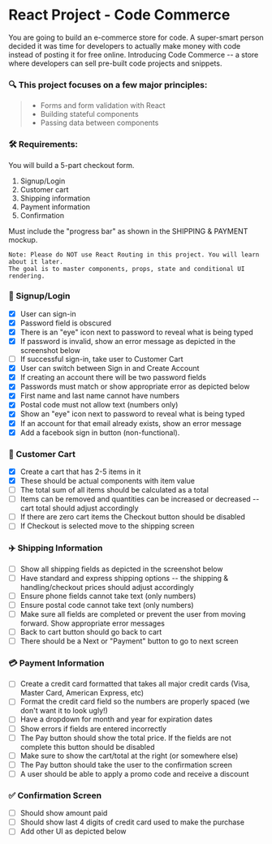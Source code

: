 # React Project - Code Commerce

You are going to build an e-commerce store for code. A super-smart person decided it was time for developers to actually make money with code instead of posting it for free online. Introducing Code Commerce -- a store where developers can sell pre-built code projects and snippets.

### 🔍 This project focuses on a few major principles:

> - Forms and form validation with React
> - Building stateful components
> - Passing data between components

### 🛠 Requirements:

You will build a 5-part checkout form.

1. Signup/Login
2. Customer cart
3. Shipping information
4. Payment information
5. Confirmation

Must include the "progress bar" as shown in the SHIPPING & PAYMENT mockup.

```
Note: Please do NOT use React Routing in this project. You will learn about it later.
The goal is to master components, props, state and conditional UI rendering.
```

### :busts_in_silhouette: Signup/Login

- [x] User can sign-in
- [x] Password field is obscured
- [x] There is an "eye" icon next to password to reveal what is being typed
- [x] If password is invalid, show an error message as depicted in the screenshot below
- [ ] If successful sign-in, take user to Customer Cart
- [x] User can switch between Sign in and Create Account
- [x] If creating an account there will be two password fields
- [x] Passwords must match or show appropriate error as depicted below
- [x] First name and last name cannot have numbers
- [x] Postal code must not allow text (numbers only)
- [x] Show an "eye" icon next to password to reveal what is being typed
- [x] If an account for that email already exists, show an error message
- [x] Add a facebook sign in button (non-functional).

### :shopping_cart: Customer Cart

- [x] Create a cart that has 2-5 items in it
- [x] These should be actual components with item value
- [ ] The total sum of all items should be calculated as a total
- [ ] Items can be removed and quantities can be increased or decreased -- cart total should adjust accordingly
- [ ] If there are zero cart items the Checkout button should be disabled
- [ ] If Checkout is selected move to the shipping screen

### :airplane: Shipping Information

- [ ] Show all shipping fields as depicted in the screenshot below
- [ ] Have standard and express shipping options -- the shipping & handling/checkout prices should adjust accordingly
- [ ] Ensure phone fields cannot take text (only numbers)
- [ ] Ensure postal code cannot take text (only numbers)
- [ ] Make sure all fields are completed or prevent the user from moving forward. Show appropriate error messages
- [ ] Back to cart button should go back to cart
- [ ] There should be a Next or "Payment" button to go to next screen

### :credit_card: Payment Information

- [ ] Create a credit card formatted that takes all major credit cards (Visa, Master Card, American Express, etc)
- [ ] Format the credit card field so the numbers are properly spaced (we don't want it to look ugly!)
- [ ] Have a dropdown for month and year for expiration dates
- [ ] Show errors if fields are entered incorrectly
- [ ] The Pay button should show the total price. If the fields are not complete this button should be disabled
- [ ] Make sure to show the cart/total at the right (or somewhere else)
- [ ] The Pay button should take the user to the confirmation screen
- [ ] A user should be able to apply a promo code and receive a discount

### :white_check_mark: Confirmation Screen

- [ ] Should show amount paid
- [ ] Should show last 4 digits of credit card used to make the purchase
- [ ] Add other UI as depicted below
